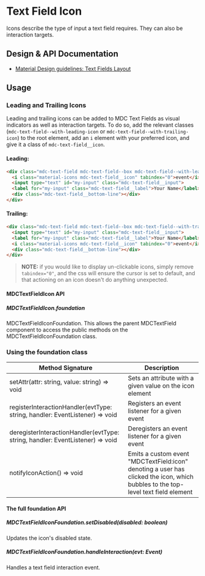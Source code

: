 <!--docs:
title: "Text Field Icon"
layout: detail
section: components
excerpt: "Icons describe the type of input a text field requires"
iconId: text_field
path: /catalog/input-controls/text-fields/icon/
-->

# Text Field Icon

Icons describe the type of input a text field requires. They can also be interaction targets.

## Design & API Documentation

<ul class="icon-list">
  <li class="icon-list-item icon-list-item--spec">
    <a href="https://material.io/guidelines/components/text-fields.html#text-fields-layout">Material Design guidelines: Text Fields Layout</a>
  </li>
</ul>

## Usage

### Leading and Trailing Icons
Leading and trailing icons can be added to MDC Text Fields as visual indicators
as well as interaction targets. To do so, add the relevant classes
(`mdc-text-field--with-leading-icon` or `mdc-text-field--with-trailing-icon`) to the root element, add
an `i` element with your preferred icon, and give it a class of `mdc-text-field__icon`.

#### Leading:
```html
<div class="mdc-text-field mdc-text-field--box mdc-text-field--with-leading-icon">
  <i class="material-icons mdc-text-field__icon" tabindex="0">event</i>
  <input type="text" id="my-input" class="mdc-text-field__input">
  <label for="my-input" class="mdc-text-field__label">Your Name</label>
  <div class="mdc-text-field__bottom-line"></div>
</div>
```

#### Trailing:
```html
<div class="mdc-text-field mdc-text-field--box mdc-text-field--with-trailing-icon">
  <input type="text" id="my-input" class="mdc-text-field__input">
  <label for="my-input" class="mdc-text-field__label">Your Name</label>
  <i class="material-icons mdc-text-field__icon" tabindex="0">event</i>
  <div class="mdc-text-field__bottom-line"></div>
</div>
```

>**NOTE:** if you would like to display un-clickable icons, simply remove `tabindex="0"`,
and the css will ensure the cursor is set to default, and that actioning on an icon doesn't
do anything unexpected.

#### MDCTextFieldIcon API

##### MDCTextFieldIcon.foundation

MDCTextFieldIconFoundation. This allows the parent MDCTextField component to access the public methods on the MDCTextFieldIconFoundation class.

### Using the foundation class

Method Signature | Description
--- | ---
setAttr(attr: string, value: string) => void | Sets an attribute with a given value on the icon element
registerInteractionHandler(evtType: string, handler: EventListener) => void | Registers an event listener for a given event
deregisterInteractionHandler(evtType: string, handler: EventListener) => void | Deregisters an event listener for a given event
notifyIconAction() => void | Emits a custom event "MDCTextField:icon" denoting a user has clicked the icon, which bubbles to the top-level text field element

#### The full foundation API

##### MDCTextFieldIconFoundation.setDisabled(disabled: boolean)

Updates the icon's disabled state.

##### MDCTextFieldIconFoundation.handleInteraction(evt: Event)

Handles a text field interaction event.
